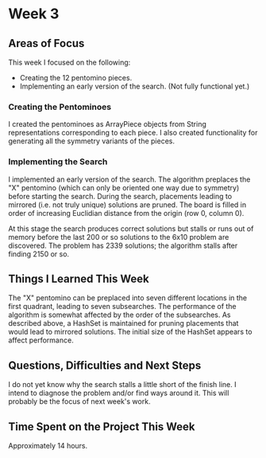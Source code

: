 # Week 3
## Areas of Focus

This week I focused on the following:
* Creating the 12 pentomino pieces.
* Implementing an early version of the search. (Not fully functional yet.)

### Creating the Pentominoes

I created the pentominoes as ArrayPiece objects from String representations corresponding to each piece. I also created functionality for generating all the symmetry variants of the pieces.

### Implementing the Search

I implemented an early version of the search. The algorithm preplaces the "X" pentomino (which can only be oriented one way due to symmetry) before starting the search. During the search, placements leading to mirrored (i.e. not truly unique) solutions are pruned. The board is filled in order of increasing Euclidian distance from the origin (row 0, column 0).

At this stage the search produces correct solutions but stalls or runs out of memory before the last 200 or so solutions to the 6x10 problem are discovered. The problem has 2339 solutions; the algorithm stalls after finding 2150 or so.

## Things I Learned This Week

The "X" pentomino can be preplaced into seven different locations in the first quadrant, leading to seven subsearches. The performance of the algorithm is somewhat affected by the order of the subsearches. As described above, a HashSet is maintained for pruning placements that would lead to mirrored solutions. The initial size of the HashSet appears to affect performance.

## Questions, Difficulties and Next Steps

I do not yet know why the search stalls a little short of the finish line. I intend to diagnose the problem and/or find ways around it. This will probably be the focus of next week's work.

## Time Spent on the Project This Week

Approximately 14 hours.
